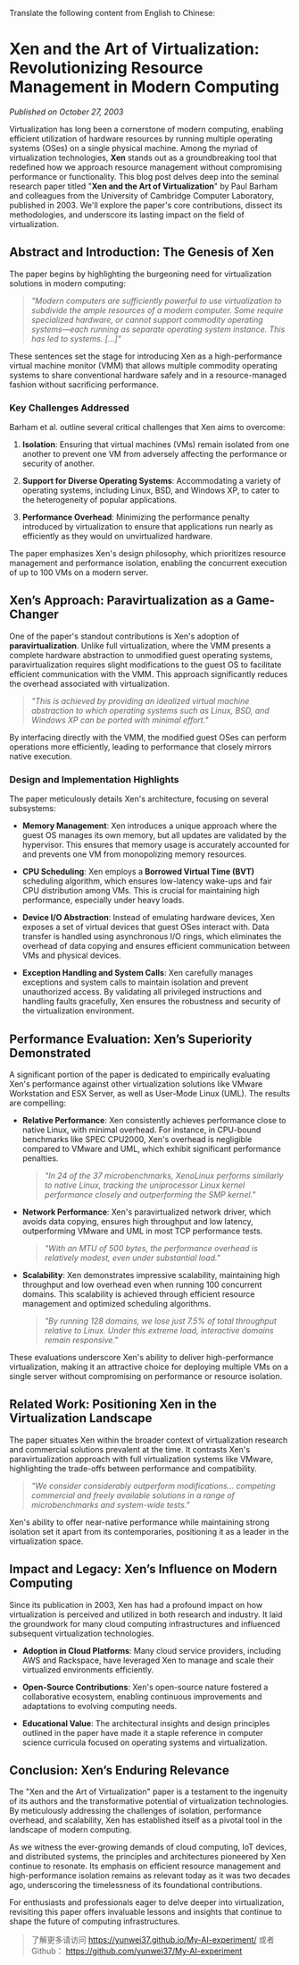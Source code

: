 Translate the following content from English to Chinese:

# **Xen and the Art of Virtualization: Revolutionizing Resource Management in Modern Computing**

*Published on October 27, 2003*

Virtualization has long been a cornerstone of modern computing, enabling efficient utilization of hardware resources by running multiple operating systems (OSes) on a single physical machine. Among the myriad of virtualization technologies, **Xen** stands out as a groundbreaking tool that redefined how we approach resource management without compromising performance or functionality. This blog post delves deep into the seminal research paper titled "**Xen and the Art of Virtualization**" by Paul Barham and colleagues from the University of Cambridge Computer Laboratory, published in 2003. We'll explore the paper's core contributions, dissect its methodologies, and underscore its lasting impact on the field of virtualization.

## **Abstract and Introduction: The Genesis of Xen**

The paper begins by highlighting the burgeoning need for virtualization solutions in modern computing:

> *"Modern computers are sufficiently powerful to use virtualization to subdivide the ample resources of a modern computer. Some require specialized hardware, or cannot support commodity operating systems—each running as separate operating system instance. This has led to systems. [...]"* 

These sentences set the stage for introducing Xen as a high-performance virtual machine monitor (VMM) that allows multiple commodity operating systems to share conventional hardware safely and in a resource-managed fashion without sacrificing performance.

### **Key Challenges Addressed**

Barham et al. outline several critical challenges that Xen aims to overcome:

1. **Isolation**: Ensuring that virtual machines (VMs) remain isolated from one another to prevent one VM from adversely affecting the performance or security of another.
   
2. **Support for Diverse Operating Systems**: Accommodating a variety of operating systems, including Linux, BSD, and Windows XP, to cater to the heterogeneity of popular applications.

3. **Performance Overhead**: Minimizing the performance penalty introduced by virtualization to ensure that applications run nearly as efficiently as they would on unvirtualized hardware.

The paper emphasizes Xen's design philosophy, which prioritizes resource management and performance isolation, enabling the concurrent execution of up to 100 VMs on a modern server.

## **Xen’s Approach: Paravirtualization as a Game-Changer**

One of the paper's standout contributions is Xen's adoption of **paravirtualization**. Unlike full virtualization, where the VMM presents a complete hardware abstraction to unmodified guest operating systems, paravirtualization requires slight modifications to the guest OS to facilitate efficient communication with the VMM. This approach significantly reduces the overhead associated with virtualization.

> *"This is achieved by providing an idealized virtual machine abstraction to which operating systems such as Linux, BSD, and Windows XP can be ported with minimal effort."*

By interfacing directly with the VMM, the modified guest OSes can perform operations more efficiently, leading to performance that closely mirrors native execution.

### **Design and Implementation Highlights**

The paper meticulously details Xen's architecture, focusing on several subsystems:

- **Memory Management**: Xen introduces a unique approach where the guest OS manages its own memory, but all updates are validated by the hypervisor. This ensures that memory usage is accurately accounted for and prevents one VM from monopolizing memory resources.

- **CPU Scheduling**: Xen employs a **Borrowed Virtual Time (BVT)** scheduling algorithm, which ensures low-latency wake-ups and fair CPU distribution among VMs. This is crucial for maintaining high performance, especially under heavy loads.

- **Device I/O Abstraction**: Instead of emulating hardware devices, Xen exposes a set of virtual devices that guest OSes interact with. Data transfer is handled using asynchronous I/O rings, which eliminates the overhead of data copying and ensures efficient communication between VMs and physical devices.

- **Exception Handling and System Calls**: Xen carefully manages exceptions and system calls to maintain isolation and prevent unauthorized access. By validating all privileged instructions and handling faults gracefully, Xen ensures the robustness and security of the virtualization environment.

## **Performance Evaluation: Xen’s Superiority Demonstrated**

A significant portion of the paper is dedicated to empirically evaluating Xen's performance against other virtualization solutions like VMware Workstation and ESX Server, as well as User-Mode Linux (UML). The results are compelling:

- **Relative Performance**: Xen consistently achieves performance close to native Linux, with minimal overhead. For instance, in CPU-bound benchmarks like SPEC CPU2000, Xen's overhead is negligible compared to VMware and UML, which exhibit significant performance penalties.

    > *"In 24 of the 37 microbenchmarks, XenoLinux performs similarly to native Linux, tracking the uniprocessor Linux kernel performance closely and outperforming the SMP kernel."*

- **Network Performance**: Xen's paravirtualized network driver, which avoids data copying, ensures high throughput and low latency, outperforming VMware and UML in most TCP performance tests.

    > *"With an MTU of 500 bytes, the performance overhead is relatively modest, even under substantial load."*

- **Scalability**: Xen demonstrates impressive scalability, maintaining high throughput and low overhead even when running 100 concurrent domains. This scalability is achieved through efficient resource management and optimized scheduling algorithms.

    > *"By running 128 domains, we lose just 7.5% of total throughput relative to Linux. Under this extreme load, interactive domains remain responsive."*

These evaluations underscore Xen's ability to deliver high-performance virtualization, making it an attractive choice for deploying multiple VMs on a single server without compromising on performance or resource isolation.

## **Related Work: Positioning Xen in the Virtualization Landscape**

The paper situates Xen within the broader context of virtualization research and commercial solutions prevalent at the time. It contrasts Xen's paravirtualization approach with full virtualization systems like VMware, highlighting the trade-offs between performance and compatibility.

> *"We consider considerably outperform modifications... competing commercial and freely available solutions in a range of microbenchmarks and system-wide tests."*

Xen's ability to offer near-native performance while maintaining strong isolation set it apart from its contemporaries, positioning it as a leader in the virtualization space.

## **Impact and Legacy: Xen’s Influence on Modern Computing**

Since its publication in 2003, Xen has had a profound impact on how virtualization is perceived and utilized in both research and industry. It laid the groundwork for many cloud computing infrastructures and influenced subsequent virtualization technologies.

- **Adoption in Cloud Platforms**: Many cloud service providers, including AWS and Rackspace, have leveraged Xen to manage and scale their virtualized environments efficiently.

- **Open-Source Contributions**: Xen's open-source nature fostered a collaborative ecosystem, enabling continuous improvements and adaptations to evolving computing needs.

- **Educational Value**: The architectural insights and design principles outlined in the paper have made it a staple reference in computer science curricula focused on operating systems and virtualization.

## **Conclusion: Xen’s Enduring Relevance**

The "Xen and the Art of Virtualization" paper is a testament to the ingenuity of its authors and the transformative potential of virtualization technologies. By meticulously addressing the challenges of isolation, performance overhead, and scalability, Xen has established itself as a pivotal tool in the landscape of modern computing.

As we witness the ever-growing demands of cloud computing, IoT devices, and distributed systems, the principles and architectures pioneered by Xen continue to resonate. Its emphasis on efficient resource management and high-performance isolation remains as relevant today as it was two decades ago, underscoring the timelessness of its foundational contributions.

For enthusiasts and professionals eager to delve deeper into virtualization, revisiting this paper offers invaluable lessons and insights that continue to shape the future of computing infrastructures.

> 了解更多请访问 <https://yunwei37.github.io/My-AI-experiment/> 或者 Github： <https://github.com/yunwei37/My-AI-experiment>
